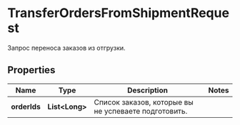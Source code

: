 

# TransferOrdersFromShipmentRequest

Запрос переноса заказов из отгрузки.

## Properties

| Name | Type | Description | Notes |
|------------ | ------------- | ------------- | -------------|
|**orderIds** | **List&lt;Long&gt;** | Список заказов, которые вы не успеваете подготовить. |  |



